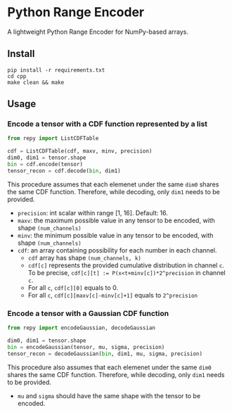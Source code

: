 # Python Range Encoder
A lightweight Python Range Encoder for NumPy-based arrays.
## Install
```
pip install -r requirements.txt
cd cpp
make clean && make
```
## Usage
### Encode a tensor with a CDF function represented by a list
```py
from repy import ListCDFTable

cdf = ListCDFTable(cdf, maxv, minv, precision)
dim0, dim1 = tensor.shape
bin = cdf.encode(tensor)
tensor_recon = cdf.decode(bin, dim1)
```

This procedure assumes that each elemenet under the same `dim0` shares the same CDF function. Therefore, while decoding, only `dim1` needs to be provided.

- `precision`: int scalar within range [1, 16]. Default: 16.
- `maxv`: the maximum possible value in any tensor to be encoded, with shape `(num_channels)`
- `minv`: the minimum possible value in any tensor to be encoded, with shape `(num_channels)`
- `cdf`: an array containing possibility for each number in each channel. 
  - `cdf` array has shape `(num_channels, k)`
  - `cdf[c]` represents the provided cumulative distribution in channel `c`. To be precise, `cdf[c][t] := P(x<t+minv[c])*2^precision` in channel `c`.
  - For all `c`, `cdf[c][0]` equals to 0.
  - For all `c`, `cdf[c][maxv[c]-minv[c]+1]` equals to `2^precision`

### Encode a tensor with a Gaussian CDF function
```py
from repy import encodeGaussian, decodeGaussian

dim0, dim1 = tensor.shape
bin = encodeGaussian(tensor, mu, sigma, precision)
tensor_recon = decodeGaussian(bin, dim1, mu, sigma, precision)
```

This procedure also assumes that each elemenet under the same `dim0` shares the same CDF function. Therefore, while decoding, only `dim1` needs to be provided.

- `mu` and `sigma` should have the same shape with the tensor to be encoded.